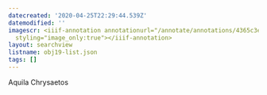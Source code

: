 ```yaml
---
datecreated: '2020-04-25T22:29:44.539Z'
datemodified: ''
imagescr: <iiif-annotation annotationurl="/annotate/annotations/4365c3e0-8744-11ea-994e-5254008afee6.json"
  styling="image_only:true"></iiif-annotation>
layout: searchview
listname: obj19-list.json
tags: []
---
```

Aquila Chrysaetos
